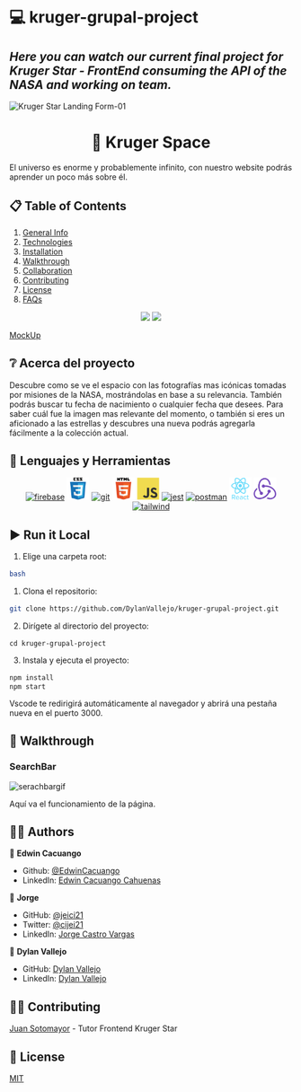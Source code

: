# 💻 kruger-grupal-project

## _Here you can watch our current final project for Kruger Star - FrontEnd consuming the API of the NASA and working on team._

![Kruger Star Landing Form-01](https://user-images.githubusercontent.com/99937413/212567644-b988ed80-77de-44bf-a479-986531d02add.png)

<h1 style="text-align: center;">🌟 Kruger Space</h1>

El universo es enorme y probablemente infinito, con nuestro website podrás aprender un poco más sobre él.

## 📋 Table of Contents

1. [General Info](#acerca-del-proyecto)
2. [Technologies](#lenguajes-y-herramientas)
3. [Installation](#run-it-local)
4. [Walkthrough](#funcionamiento)
5. [Collaboration](#authors)
6. [Contributing](#contributing)
7. [License](#license)
8. [FAQs](#faqs)

<p style="text-align: center;">
  <img src="https://img.shields.io/badge/MADEWITH-React-1572B6?style=for-the-badge&logo=React" height="30">
  <img src="https://img.shields.io/badge/STATUS-EN%20DESAROLLO-green">
</p>

[MockUp](https://excalidraw.com/#room=23f893dbf1698e60bbc1,y4d1JmKQ_WhEqQKFUlbVzw)

## ❔ Acerca del proyecto

Descubre como se ve el espacio con las fotografías mas icónicas tomadas por misiones de la NASA, mostrándolas en base a su relevancia.
También podrás buscar tu fecha de nacimiento o cualquier fecha que desees.
Para saber cuál fue la imagen mas relevante del momento, o también si eres un aficionado a las estrellas y descubres una nueva podrás agregarla fácilmente a la colección actual.

## 🔧 Lenguajes y Herramientas

<p style="text-align: center;">
  <a href="https://firebase.google.com/" target="_blank" rel="noreferrer"><img src="https://www.vectorlogo.zone/logos/firebase/firebase-icon.svg" alt="firebase" width="40" height="40"/></a>
  <a href="https://www.w3schools.com/css/" target="_blank" rel="noreferrer"><img src="https://raw.githubusercontent.com/devicons/devicon/master/icons/css3/css3-original-wordmark.svg" alt="css3" width="40" height="40"/></a>  
  <a href="https://git-scm.com/" target="_blank" rel="noreferrer"><img src="https://www.vectorlogo.zone/logos/git-scm/git-scm-icon.svg" alt="git" width="40" height="40"/></a>
  <a href="https://www.w3.org/html/" target="_blank" rel="noreferrer"><img src="https://raw.githubusercontent.com/devicons/devicon/master/icons/html5/html5-original-wordmark.svg" alt="html5" width="40" height="40"/></a>
  <a href="https://developer.mozilla.org/en-US/docs/Web/JavaScript" target="_blank" rel="noreferrer"><img src="https://raw.githubusercontent.com/devicons/devicon/master/icons/javascript/javascript-original.svg" alt="javascript" width="40" height="40"/></a>
  <a href="https://jestjs.io" target="_blank" rel="noreferrer"><img src="https://www.vectorlogo.zone/logos/jestjsio/jestjsio-icon.svg" alt="jest" width="40" height="40"/></a>
  <a href="https://postman.com" target="_blank" rel="noreferrer"><img src="https://www.vectorlogo.zone/logos/getpostman/getpostman-icon.svg" alt="postman" width="40" height="40"/></a>
  <a href="https://reactjs.org/" target="_blank" rel="noreferrer"><img src="https://raw.githubusercontent.com/devicons/devicon/master/icons/react/react-original-wordmark.svg" alt="react" width="40" height="40"/></a>
  <a href="https://redux.js.org" target="_blank" rel="noreferrer"><img src="https://raw.githubusercontent.com/devicons/devicon/master/icons/redux/redux-original.svg" alt="redux" width="40" height="40"/></a>
  <a href="https://tailwindcss.com/" target="_blank" rel="noreferrer"><img src="https://www.vectorlogo.zone/logos/tailwindcss/tailwindcss-icon.svg" alt="tailwind" width="40" height="40"/></a>
</p>
  
## ▶️ Run it Local
  
1. Elige una carpeta root:

```sh
bash
```

1. Clona el repositorio:

```sh
git clone https://github.com/DylanVallejo/kruger-grupal-project.git
```

2. Dirígete al directorio del proyecto:

```console
cd kruger-grupal-project
```

3. Instala y ejecuta el proyecto:

```console
npm install
npm start
```

Vscode te redirigirá automáticamente al navegador y abrirá una pestaña nueva en el puerto 3000.

## 🔄️ Walkthrough
### SearchBar #
![serachbargif](https://user-images.githubusercontent.com/99937413/212599147-76ddfb42-76c1-47fe-99b7-110db7934d64.gif)

Aquí va el funcionamiento de la página.
  
## 🤝🏼 Authors

👤 **Edwin Cacuango**

- Github: [@EdwinCacuango](https://github.com/EdwinCacuango)
- LinkedIn: [Edwin Cacuango Cahuenas](https://www.linkedin.com/mwlite/in/edwin-cacuango-cahuenas)

👤 **Jorge**

- GitHub: [@jeici21](https://github.com/jeici21)
- Twitter: [@cijei21](https://twitter.com/cijei21)
- LinkedIn: [Jorge Castro Vargas](https://www.linkedin.com/in/jorge-castro-vargas-7242a8129)

👤 **Dylan Vallejo**

- GitHub: [Dylan Vallejo](https://github.com/DylanVallejo)
- LinkedIn: [Dylan Vallejo](https://www.linkedin.com/in/dylan-vallejo)

## 🙏🏼 Contributing

[Juan Sotomayor](https://github.com/Juanse7793) - Tutor Frontend Kruger Star

## 📃 License

[MIT](https://choosealicense.com/licenses/mit/)

